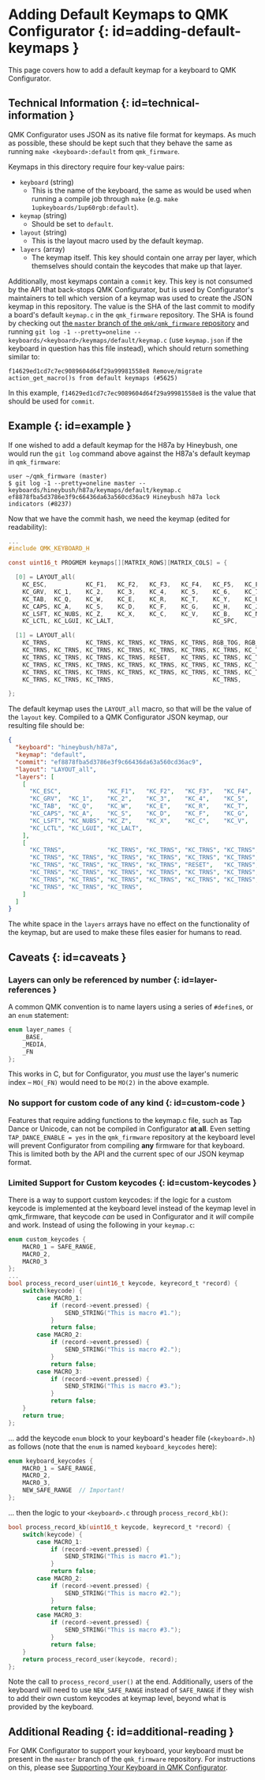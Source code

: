 # Adding Default Keymaps to QMK Configurator {: id=adding-default-keymaps }

This page covers how to add a default keymap for a keyboard to QMK Configurator.


## Technical Information {: id=technical-information }

QMK Configurator uses JSON as its native file format for keymaps. As much as possible, these should be kept such that they behave the same as running `make <keyboard>:default` from `qmk_firmware`.

Keymaps in this directory require four key-value pairs:

* `keyboard` (string)
  * This is the name of the keyboard, the same as would be used when running a compile job through `make` (e.g. `make 1upkeyboards/1up60rgb:default`).
* `keymap` (string)
  * Should be set to `default`.
* `layout` (string)
  * This is the layout macro used by the default keymap.
* `layers` (array)
  * The keymap itself. This key should contain one array per layer, which themselves should contain the keycodes that make up that layer.

Additionally, most keymaps contain a `commit` key. This key is not consumed by the API that back-stops QMK Configurator, but is used by Configurator's maintainers to tell which version of a keymap was used to create the JSON keymap in this repository. The value is the SHA of the last commit to modify a board's default `keymap.c` in the `qmk_firmware` repository. The SHA is found by checking out [the `master` branch of the `qmk/qmk_firmware` repository](https://github.com/qmk/qmk_firmware/tree/master/) and running `git log -1 --pretty=oneline -- keyboards/<keyboard>/keymaps/default/keymap.c` (use `keymap.json` if the keyboard in question has this file instead), which should return something similar to:

```
f14629ed1cd7c7ec9089604d64f29a99981558e8 Remove/migrate action_get_macro()s from default keymaps (#5625)
```

In this example, `f14629ed1cd7c7ec9089604d64f29a99981558e8` is the value that should be used for `commit`.


## Example {: id=example }

If one wished to add a default keymap for the H87a by Hineybush, one would run the `git log` command above against the H87a's default keymap in `qmk_firmware`:

```
user ~/qmk_firmware (master)
$ git log -1 --pretty=oneline master -- keyboards/hineybush/h87a/keymaps/default/keymap.c
ef8878fba5d3786e3f9c66436da63a560cd36ac9 Hineybush h87a lock indicators (#8237)
```

Now that we have the commit hash, we need the keymap (edited for readability):

```c
...
#include QMK_KEYBOARD_H

const uint16_t PROGMEM keymaps[][MATRIX_ROWS][MATRIX_COLS] = {

  [0] = LAYOUT_all(
    KC_ESC,           KC_F1,   KC_F2,   KC_F3,   KC_F4,   KC_F5,   KC_F6,   KC_F7,   KC_F8,   KC_F9,   KC_F10,  KC_F11,  KC_F12,              KC_PSCR, KC_SCRL, KC_PAUS,
    KC_GRV,  KC_1,    KC_2,    KC_3,    KC_4,    KC_5,    KC_6,    KC_7,    KC_8,    KC_9,    KC_0,    KC_MINS, KC_EQL,  KC_BSPC, KC_BSPC,    KC_INS,  KC_HOME, KC_PGUP,
    KC_TAB,  KC_Q,    KC_W,    KC_E,    KC_R,    KC_T,    KC_Y,    KC_U,    KC_I,    KC_O,    KC_P,    KC_LBRC, KC_RBRC, KC_BSLS,             KC_DEL,  KC_END,  KC_PGDN,
    KC_CAPS, KC_A,    KC_S,    KC_D,    KC_F,    KC_G,    KC_H,    KC_J,    KC_K,    KC_L,    KC_SCLN, KC_QUOT, KC_NUHS, KC_ENT,
    KC_LSFT, KC_NUBS, KC_Z,    KC_X,    KC_C,    KC_V,    KC_B,    KC_N,    KC_M,    KC_COMM, KC_DOT,  KC_SLSH, KC_RSFT, KC_TRNS,                      KC_UP,
    KC_LCTL, KC_LGUI, KC_LALT,                            KC_SPC,                             KC_RALT, MO(1),   KC_RGUI, KC_RCTL,             KC_LEFT, KC_DOWN, KC_RGHT),

  [1] = LAYOUT_all(
    KC_TRNS,          KC_TRNS, KC_TRNS, KC_TRNS, KC_TRNS, RGB_TOG, RGB_MOD, RGB_HUD, RGB_HUI, RGB_SAD, RGB_SAI, RGB_VAD, RGB_VAI,             BL_TOGG, BL_DEC,  BL_INC,
    KC_TRNS, KC_TRNS, KC_TRNS, KC_TRNS, KC_TRNS, KC_TRNS, KC_TRNS, KC_TRNS, KC_TRNS, KC_TRNS, KC_TRNS, KC_TRNS, KC_TRNS, KC_TRNS, KC_TRNS,    KC_TRNS, KC_TRNS, KC_VOLU,
    KC_TRNS, KC_TRNS, KC_TRNS, KC_TRNS, RESET,   KC_TRNS, KC_TRNS, KC_TRNS, KC_TRNS, KC_TRNS, KC_TRNS, KC_TRNS, KC_TRNS, KC_TRNS,             KC_MPLY, KC_MNXT, KC_VOLD,
    KC_TRNS, KC_TRNS, KC_TRNS, KC_TRNS, KC_TRNS, KC_TRNS, KC_TRNS, KC_TRNS, KC_TRNS, KC_TRNS, KC_TRNS, KC_TRNS, KC_TRNS, KC_TRNS,
    KC_TRNS, KC_TRNS, KC_TRNS, KC_TRNS, KC_TRNS, KC_TRNS, KC_TRNS, KC_TRNS, KC_TRNS, KC_TRNS, KC_TRNS, KC_TRNS, KC_TRNS, KC_TRNS,                      KC_TRNS,
    KC_TRNS, KC_TRNS, KC_TRNS,                            KC_TRNS,                            KC_TRNS, KC_TRNS, KC_TRNS, KC_TRNS,             KC_TRNS, KC_TRNS, KC_TRNS),

};
```

The default keymap uses the `LAYOUT_all` macro, so that will be the value of the `layout` key. Compiled to a QMK Configurator JSON keymap, our resulting file should be:

```json
{
  "keyboard": "hineybush/h87a",
  "keymap": "default",
  "commit": "ef8878fba5d3786e3f9c66436da63a560cd36ac9",
  "layout": "LAYOUT_all",
  "layers": [
    [
      "KC_ESC",             "KC_F1",   "KC_F2",   "KC_F3",   "KC_F4",   "KC_F5",   "KC_F6",   "KC_F7",   "KC_F8",   "KC_F9",   "KC_F10",  "KC_F11",  "KC_F12",                "KC_PSCR", "KC_SCRL", "KC_PAUS",
      "KC_GRV",  "KC_1",    "KC_2",    "KC_3",    "KC_4",    "KC_5",    "KC_6",    "KC_7",    "KC_8",    "KC_9",    "KC_0",    "KC_MINS", "KC_EQL",  "KC_BSPC", "KC_BSPC",    "KC_INS",  "KC_HOME", "KC_PGUP",
      "KC_TAB",  "KC_Q",    "KC_W",    "KC_E",    "KC_R",    "KC_T",    "KC_Y",    "KC_U",    "KC_I",    "KC_O",    "KC_P",    "KC_LBRC", "KC_RBRC", "KC_BSLS",               "KC_DEL",  "KC_END",  "KC_PGDN",
      "KC_CAPS", "KC_A",    "KC_S",    "KC_D",    "KC_F",    "KC_G",    "KC_H",    "KC_J",    "KC_K",    "KC_L",    "KC_SCLN", "KC_QUOT", "KC_NUHS", "KC_ENT",
      "KC_LSFT", "KC_NUBS", "KC_Z",    "KC_X",    "KC_C",    "KC_V",    "KC_B",    "KC_N",    "KC_M",    "KC_COMM", "KC_DOT",  "KC_SLSH", "KC_RSFT", "KC_TRNS",                          "KC_UP",
      "KC_LCTL", "KC_LGUI", "KC_LALT",                                  "KC_SPC",                                   "KC_RALT", "MO(1)",   "KC_RGUI", "KC_RCTL",               "KC_LEFT", "KC_DOWN", "KC_RGHT"
    ],
    [
      "KC_TRNS",            "KC_TRNS", "KC_TRNS", "KC_TRNS", "KC_TRNS", "RGB_TOG", "RGB_MOD", "RGB_HUD", "RGB_HUI", "RGB_SAD", "RGB_SAI", "RGB_VAD", "RGB_VAI",               "BL_TOGG", "BL_DEC",  "BL_INC",
      "KC_TRNS", "KC_TRNS", "KC_TRNS", "KC_TRNS", "KC_TRNS", "KC_TRNS", "KC_TRNS", "KC_TRNS", "KC_TRNS", "KC_TRNS", "KC_TRNS", "KC_TRNS", "KC_TRNS", "KC_TRNS", "KC_TRNS",    "KC_TRNS", "KC_TRNS", "KC_VOLU",
      "KC_TRNS", "KC_TRNS", "KC_TRNS", "KC_TRNS", "RESET",   "KC_TRNS", "KC_TRNS", "KC_TRNS", "KC_TRNS", "KC_TRNS", "KC_TRNS", "KC_TRNS", "KC_TRNS", "KC_TRNS",               "KC_MPLY", "KC_MNXT", "KC_VOLD",
      "KC_TRNS", "KC_TRNS", "KC_TRNS", "KC_TRNS", "KC_TRNS", "KC_TRNS", "KC_TRNS", "KC_TRNS", "KC_TRNS", "KC_TRNS", "KC_TRNS", "KC_TRNS", "KC_TRNS", "KC_TRNS",
      "KC_TRNS", "KC_TRNS", "KC_TRNS", "KC_TRNS", "KC_TRNS", "KC_TRNS", "KC_TRNS", "KC_TRNS", "KC_TRNS", "KC_TRNS", "KC_TRNS", "KC_TRNS", "KC_TRNS", "KC_TRNS",                          "KC_TRNS",
      "KC_TRNS", "KC_TRNS", "KC_TRNS",                                  "KC_TRNS",                                  "KC_TRNS", "KC_TRNS", "KC_TRNS", "KC_TRNS",               "KC_TRNS", "KC_TRNS", "KC_TRNS"
    ]
  ]
}
```

The white space in the `layers` arrays have no effect on the functionality of the keymap, but are used to make these files easier for humans to read.


## Caveats {: id=caveats }

### Layers can only be referenced by number {: id=layer-references }

A common QMK convention is to name layers using a series of `#define`s, or an `enum` statement:

```c
enum layer_names {
    _BASE,
    _MEDIA,
    _FN
};
```

This works in C, but for Configurator, you *must* use the layer's numeric index – `MO(_FN)` would need to be `MO(2)` in the above example.

### No support for custom code of any kind {: id=custom-code }

Features that require adding functions to the keymap.c file, such as Tap Dance or Unicode, can not be compiled in Configurator **at all**. Even setting `TAP_DANCE_ENABLE = yes` in the `qmk_firmware` repository at the keyboard level will prevent Configurator from compiling **any** firmware for that keyboard. This is limited both by the API and the current spec of our JSON keymap format.

### Limited Support for Custom keycodes {: id=custom-keycodes }

There is a way to support custom keycodes: if the logic for a custom keycode is implemented at the keyboard level instead of the keymap level in qmk_firmware, that keycode *can* be used in Configurator and it *will* compile and work. Instead of using the following in your `keymap.c`:

```c
enum custom_keycodes {
    MACRO_1 = SAFE_RANGE,
    MACRO_2,
    MACRO_3
};
...
bool process_record_user(uint16_t keycode, keyrecord_t *record) {
    switch(keycode) {
        case MACRO_1:
            if (record->event.pressed) {
                SEND_STRING("This is macro #1.");
            }
            return false;
        case MACRO_2:
            if (record->event.pressed) {
                SEND_STRING("This is macro #2.");
            }
            return false;
        case MACRO_3:
            if (record->event.pressed) {
                SEND_STRING("This is macro #3.");
            }
            return false;
    }
    return true;
};
```

... add the keycode `enum` block to your keyboard's header file (`<keyboard>.h`) as follows (note that the `enum` is named `keyboard_keycodes` here):

```c
enum keyboard_keycodes {
    MACRO_1 = SAFE_RANGE,
    MACRO_2,
    MACRO_3,
    NEW_SAFE_RANGE  // Important!
};
```

... then the logic to your `<keyboard>.c` through `process_record_kb()`:

```c
bool process_record_kb(uint16_t keycode, keyrecord_t *record) {
    switch(keycode) {
        case MACRO_1:
            if (record->event.pressed) {
                SEND_STRING("This is macro #1.");
            }
            return false;
        case MACRO_2:
            if (record->event.pressed) {
                SEND_STRING("This is macro #2.");
            }
            return false;
        case MACRO_3:
            if (record->event.pressed) {
                SEND_STRING("This is macro #3.");
            }
            return false;
    }
    return process_record_user(keycode, record);
};
```

Note the call to `process_record_user()` at the end. Additionally, users of the keyboard will need to use `NEW_SAFE_RANGE` instead of `SAFE_RANGE` if they wish to add their own custom keycodes at keymap level, beyond what is provided by the keyboard.


## Additional Reading {: id=additional-reading }

For QMK Configurator to support your keyboard, your keyboard must be present in the `master` branch of the `qmk_firmware` repository. For instructions on this, please see [Supporting Your Keyboard in QMK Configurator](reference_configurator_support.md).
